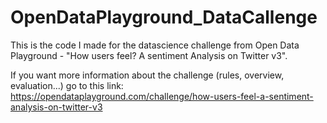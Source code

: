 # OpenDataPlayground_DataCallenge
This is the code I made for the datascience challenge from Open Data Playground - "How users feel? A sentiment Analysis on Twitter v3". 

If you want more information about the challenge (rules, overview, evaluation...) go to this link:
https://opendataplayground.com/challenge/how-users-feel-a-sentiment-analysis-on-twitter-v3
